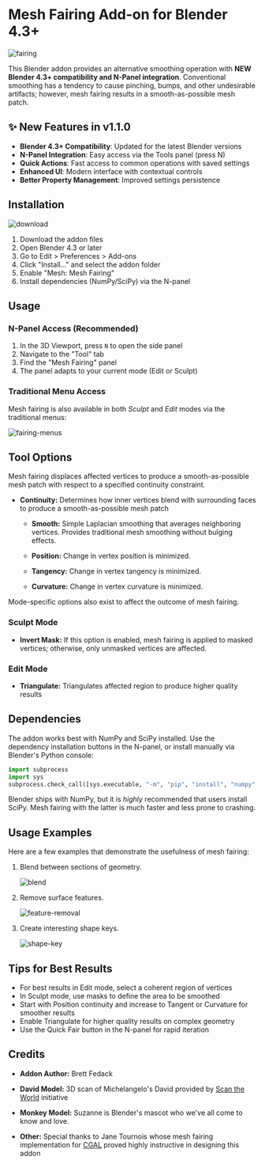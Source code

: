 # Mesh Fairing Add-on for Blender 4.3+

![fairing](https://user-images.githubusercontent.com/8960984/59396054-36e85880-8d44-11e9-873b-d8aa2293b2d5.gif)

This Blender addon provides an alternative smoothing operation with **NEW Blender 4.3+ compatibility and N-Panel integration**. Conventional smoothing has a tendency to cause pinching, bumps, and other undesirable artifacts; however, mesh fairing results in a smooth-as-possible mesh patch.

## ✨ New Features in v1.1.0

- **Blender 4.3+ Compatibility**: Updated for the latest Blender versions
- **N-Panel Integration**: Easy access via the Tools panel (press N)
- **Quick Actions**: Fast access to common operations with saved settings
- **Enhanced UI**: Modern interface with contextual controls
- **Better Property Management**: Improved settings persistence

## Installation

![download](https://user-images.githubusercontent.com/8960984/59553680-ab461600-8f55-11e9-8332-8f617fb40965.png)

1. Download the addon files
2. Open Blender 4.3 or later
3. Go to Edit > Preferences > Add-ons
4. Click "Install..." and select the addon folder
5. Enable "Mesh: Mesh Fairing"
6. Install dependencies (NumPy/SciPy) via the N-panel

## Usage

### N-Panel Access (Recommended)

1. In the 3D Viewport, press `N` to open the side panel
2. Navigate to the "Tool" tab  
3. Find the "Mesh Fairing" panel
4. The panel adapts to your current mode (Edit or Sculpt)

### Traditional Menu Access

Mesh fairing is also available in both *Sculpt* and *Edit* modes via the traditional menus:

![fairing-menus](https://user-images.githubusercontent.com/8960984/59396675-18379100-8d47-11e9-8146-93c5b6ba5077.png)

## Tool Options

Mesh fairing displaces affected vertices to produce a smooth-as-possible mesh patch with respect to a specified continuity constraint.

* **Continuity:** Determines how inner vertices blend with surrounding faces to produce a smooth-as-possible mesh patch

	* **Smooth:** Simple Laplacian smoothing that averages neighboring vertices. Provides traditional mesh smoothing without bulging effects.

	* **Position:** Change in vertex position is minimized.

	* **Tangency:** Change in vertex tangency is minimized.

	* **Curvature:** Change in vertex curvature is minimized.

Mode-specific options also exist to affect the outcome of mesh fairing.

### **Sculpt Mode** ###

* **Invert Mask:** If this option is enabled, mesh fairing is applied to masked vertices; otherwise, only unmasked vertices are affected.

### **Edit Mode** ###

* **Triangulate:** Triangulates affected region to produce higher quality results

## Dependencies

The addon works best with NumPy and SciPy installed. Use the dependency installation buttons in the N-panel, or install manually via Blender's Python console:

```python
import subprocess
import sys
subprocess.check_call([sys.executable, "-m", "pip", "install", "numpy", "scipy"])
```

Blender ships with NumPy, but it is *highly* recommended that users install SciPy. Mesh fairing with the latter is much faster and less prone to crashing.

## Usage Examples

Here are a few examples that demonstrate the usefulness of mesh fairing:

1. Blend between sections of geometry.

	![blend](https://user-images.githubusercontent.com/8960984/59396662-09e97500-8d47-11e9-93a4-eb9d47ef007d.png)

2. Remove surface features.

	![feature-removal](https://user-images.githubusercontent.com/8960984/59397232-11aa1900-8d49-11e9-9fee-d54181dc2e0b.gif)

3. Create interesting shape keys.

	![shape-key](https://user-images.githubusercontent.com/8960984/59396649-00600d00-8d47-11e9-838d-77d3b1a06c81.gif)

## Tips for Best Results

- For best results in Edit mode, select a coherent region of vertices
- In Sculpt mode, use masks to define the area to be smoothed  
- Start with Position continuity and increase to Tangent or Curvature for smoother results
- Enable Triangulate for higher quality results on complex geometry
- Use the Quick Fair button in the N-panel for rapid iteration

## Credits

* **Addon Author:** Brett Fedack

* **David Model:** 3D scan of Michelangelo's David provided by [Scan the World](https://www.myminifactory.com/object/3d-print-head-of-michelangelo-s-david-52645) initiative

* **Monkey Model:** Suzanne is Blender's mascot who we've all come to know and love.

* **Other:** Special thanks to Jane Tournois whose mesh fairing implementation for [CGAL](https://github.com/CGAL/cgal/blob/master/Polygon_mesh_processing/include/CGAL/Polygon_mesh_processing/internal/fair_impl.h) proved highly instructive in designing this addon
